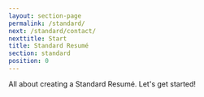 ```yaml
---
layout: section-page
permalink: /standard/
next: /standard/contact/
nexttitle: Start
title: Standard Resumé
section: standard
position: 0
---
```


All about creating a Standard Resumé. Let's get started!